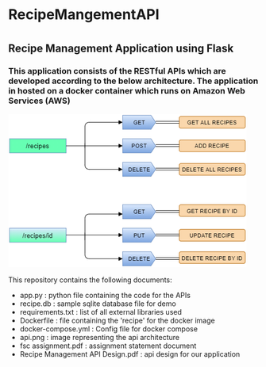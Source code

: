 <h1>RecipeMangementAPI<h1>
<h2>Recipe Management Application using Flask</h2>
<h3>This application consists of the RESTful APIs which are developed according to the below architecture.
The application in hosted on a docker container which runs on Amazon Web Services (AWS)</h3>

![API Design Architecture](https://github.com/KrishnaDesai16/RecipeMangementAPI/blob/main/api.png)

This repository contains the following documents:
* app.py : python file containing the code for the APIs
* recipe.db : sample sqlite database file for demo
* requirements.txt : list of all external libraries used
* Dockerfile : file containing the 'recipe' for the docker image
* docker-compose.yml : Config file for docker compose
* api.png : image representing the api architecture
* fsc assignment.pdf : assignment statement document
* Recipe Management API Design.pdf : api design for our application

